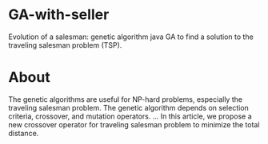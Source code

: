 # GA-with-seller
Evolution of a salesman: genetic algorithm java
GA to find a solution to the traveling salesman problem (TSP).

# About
The genetic algorithms are useful for NP-hard problems, especially the traveling salesman problem. The genetic algorithm depends on selection criteria, crossover, and mutation operators. ... In this article, we propose a new crossover operator for traveling salesman problem to minimize the total distance.
